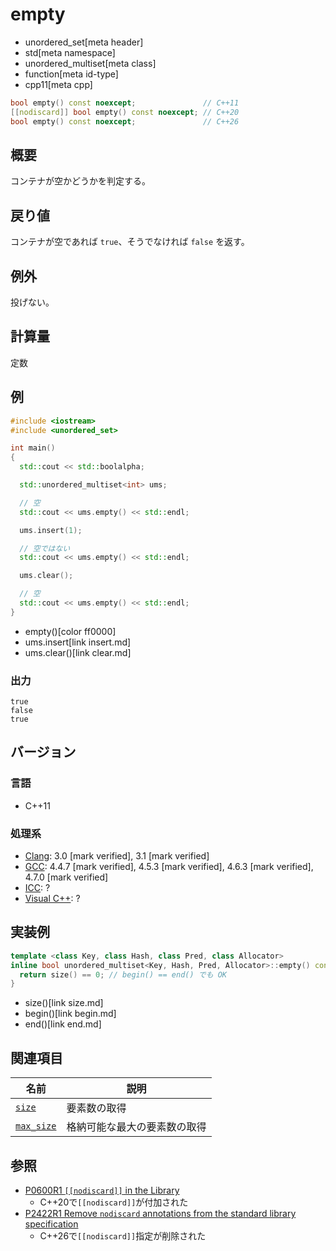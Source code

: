 # empty
* unordered_set[meta header]
* std[meta namespace]
* unordered_multiset[meta class]
* function[meta id-type]
* cpp11[meta cpp]

```cpp
bool empty() const noexcept;               // C++11
[[nodiscard]] bool empty() const noexcept; // C++20
bool empty() const noexcept;               // C++26
```

## 概要
コンテナが空かどうかを判定する。


## 戻り値
コンテナが空であれば `true`、そうでなければ `false` を返す。


## 例外
投げない。


## 計算量
定数


## 例
```cpp example
#include <iostream>
#include <unordered_set>

int main()
{
  std::cout << std::boolalpha;

  std::unordered_multiset<int> ums;

  // 空
  std::cout << ums.empty() << std::endl;

  ums.insert(1);

  // 空ではない
  std::cout << ums.empty() << std::endl;

  ums.clear();

  // 空
  std::cout << ums.empty() << std::endl;
}
```
* empty()[color ff0000]
* ums.insert[link insert.md]
* ums.clear()[link clear.md]

### 出力
```
true
false
true
```

## バージョン
### 言語
- C++11

### 処理系
- [Clang](/implementation.md#clang): 3.0 [mark verified], 3.1 [mark verified]
- [GCC](/implementation.md#gcc): 4.4.7 [mark verified], 4.5.3 [mark verified], 4.6.3 [mark verified], 4.7.0 [mark verified]
- [ICC](/implementation.md#icc): ?
- [Visual C++](/implementation.md#visual_cpp): ?

## 実装例
```cpp
template <class Key, class Hash, class Pred, class Allocator>
inline bool unordered_multiset<Key, Hash, Pred, Allocator>::empty() const noexcept {
  return size() == 0; // begin() == end() でも OK
}
```
* size()[link size.md]
* begin()[link begin.md]
* end()[link end.md]

## 関連項目

| 名前 | 説明 |
|-----------------------------|------------------------------|
| [`size`](size.md)         | 要素数の取得                 |
| [`max_size`](max_size.md) | 格納可能な最大の要素数の取得 |


## 参照
- [P0600R1 `[[nodiscard]]` in the Library](http://www.open-std.org/jtc1/sc22/wg21/docs/papers/2017/p0600r1.pdf)
    - C++20で`[[nodiscard]]`が付加された
- [P2422R1 Remove `nodiscard` annotations from the standard library specification](https://open-std.org/jtc1/sc22/wg21/docs/papers/2024/p2422r1.html)
    - C++26で`[[nodiscard]]`指定が削除された
